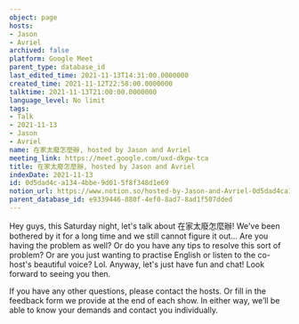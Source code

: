 ```yaml
---
object: page
hosts:
- Jason
- Avriel
archived: false
platform: Google Meet
parent_type: database_id
last_edited_time: 2021-11-13T14:31:00.0000000
created_time: 2021-11-12T22:58:00.0000000
talktime: 2021-11-13T21:00:00.0000000
language_level: No limit
tags:
- Talk
- 2021-11-13
- Jason
- Avriel
name: 在家太廢怎麼辦, hosted by Jason and Avriel
meeting_link: https://meet.google.com/uxd-dkgw-tca
title: 在家太廢怎麼辦, hosted by Jason and Avriel
indexDate: 2021-11-13
id: 0d5dad4c-a134-4bbe-9d01-5f8f348d1e69
notion_url: https://www.notion.so/hosted-by-Jason-and-Avriel-0d5dad4ca1344bbe9d015f8f348d1e69
parent_database_id: e9339446-880f-4ef0-8ad7-8ad1f507dded
---
```





Hey guys, this Saturday night, let's talk about 在家太廢怎麼辦! We've been bothered by it for a long time and we still cannot figure it out... Are you having the problem as well? Or do you have any tips to resolve this sort of problem? Or are you just wanting to practise English or listen to the co-host's beautiful voice? Lol. Anyway, let's just have fun and chat! Look forward to seeing you then. 

If you have any other questions, please contact the hosts. Or fill in the feedback form we provide at the end of each show. In either way, we’ll be able to know your demands and contact you individually.







